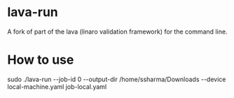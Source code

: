 # lava-run
A fork of part of the lava (linaro validation framework) for the command line.

# How to use
sudo ./lava-run --job-id 0 --output-dir /home/ssharma/Downloads --device local-machine.yaml job-local.yaml

